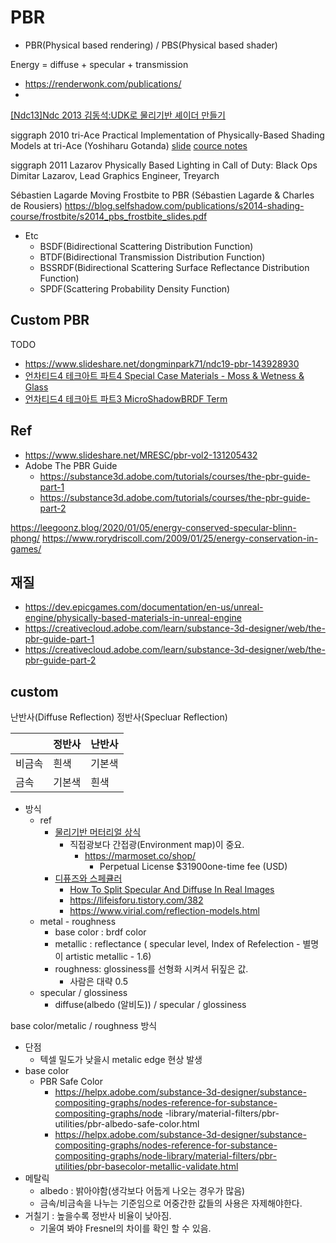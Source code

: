 # PBR

- PBR(Physical based rendering) / PBS(Physical based shader)

Energy = diffuse + specular + transmission

- https://renderwonk.com/publications/
- 
[[Ndc13]Ndc 2013 김동석:UDK로 물리기반 셰이더 만들기](https://www.slideshare.net/jalnaga/ndc13ndc-2013-udk-19999169)


siggraph 2010
tri-Ace
Practical Implementation of Physically-Based Shading Models at tri-Ace (Yoshiharu Gotanda) 
[slide](https://renderwonk.com/publications/s2010-shading-course/gotanda/slide_practical_implementation_at_triace.pdf)
[cource notes](https://renderwonk.com/publications/s2010-shading-course/gotanda/course_note_practical_implementation_at_triace.pdf)

siggraph 2011
Lazarov
Physically Based Lighting in Call of Duty: Black Ops
Dimitar Lazarov, Lead Graphics Engineer, Treyarch
 
 Sébastien Lagarde
Moving Frostbite to PBR (Sébastien Lagarde & Charles de Rousiers) 
https://blog.selfshadow.com/publications/s2014-shading-course/frostbite/s2014_pbs_frostbite_slides.pdf


- Etc
  - BSDF(Bidirectional Scattering Distribution Function)
  - BTDF(Bidirectional Transmission Distribution Function)
  - BSSRDF(Bidirectional Scattering Surface Reflectance Distribution Function)
  - SPDF(Scattering Probability Density Function)

## Custom PBR

TODO

- https://www.slideshare.net/dongminpark71/ndc19-pbr-143928930  
- [언차티드4 테크아트 파트4 Special Case Materials - Moss & Wetness & Glass](https://www.slideshare.net/DaeHyekKIM/4-4-special-case-materials-moss-wetness-glass)
- [ 언차티드4 테크아트 파트3 MicroShadowBRDF Term ](https://www.slideshare.net/DaeHyekKIM/4-3-microshadowbrdf-term)
  
## Ref

- <https://www.slideshare.net/MRESC/pbr-vol2-131205432>
- Adobe The PBR Guide
  - <https://substance3d.adobe.com/tutorials/courses/the-pbr-guide-part-1>
  - <https://substance3d.adobe.com/tutorials/courses/the-pbr-guide-part-2>

https://leegoonz.blog/2020/01/05/energy-conserved-specular-blinn-phong/
https://www.rorydriscoll.com/2009/01/25/energy-conservation-in-games/




## 재질
- https://dev.epicgames.com/documentation/en-us/unreal-engine/physically-based-materials-in-unreal-engine
- https://creativecloud.adobe.com/learn/substance-3d-designer/web/the-pbr-guide-part-1
- https://creativecloud.adobe.com/learn/substance-3d-designer/web/the-pbr-guide-part-2

## custom
난반사(Diffuse Reflection)
정반사(Specluar Reflection)

|        | 정반사 | 난반사 |
| ------ | ------ | ------ |
| 비금속 | 흰색   | 기본색 |
| 금속   | 기본색 | 흰색   |


- 방식
  - ref
    - [물리기반 머터리얼 상식](https://youtu.be/1biT79BtSkw)
      - 직접광보다 간접광(Environment map)이 중요.
        - https://marmoset.co/shop/
          - Perpetual License $31900one-time fee (USD)
    - [디퓨즈와 스페큘러](https://youtu.be/T6-OnODMgdE)
      - [How To Split Specular And Diffuse In Real Images](http://filmicworlds.com/blog/how-to-split-specular-and-diffuse-in-real-images/)
      - https://lifeisforu.tistory.com/382
      - https://www.virial.com/reflection-models.html
  - metal - roughness
    - base color : brdf color
    - metallic : reflectance ( specular level, Index of Refelection - 별명이 artistic metallic - 1.6)
    - roughness: glossiness를 선형화 시켜서 뒤짚은 값.
      - 사람은 대략 0.5
  - specular / glossiness
    - diffuse(albedo (알비도)) / specular / glossiness

base color/metalic / roughness 방식
- 단점
  - 텍셀 밀도가 낮을시 metalic edge 현상 발생
- base color
  - PBR Safe Color
    - https://helpx.adobe.com/substance-3d-designer/substance-compositing-graphs/nodes-reference-for-substance-compositing-graphs/node  -library/material-filters/pbr-utilities/pbr-albedo-safe-color.html
    - https://helpx.adobe.com/substance-3d-designer/substance-compositing-graphs/nodes-reference-for-substance-compositing-graphs/node-library/material-filters/pbr-utilities/pbr-basecolor-metallic-validate.html
- 메탈릭
  - albedo : 밝아야함(생각보다 어둡게 나오는 경우가 많음)
  - 금속/비금속을 나누는 기준임으로 어중간한 값들의 사용은 자제해야한다.
- 거칠기 : 높을수록 정반사 비율이 낮아짐.
  - 기울여 봐야 Fresnel의 차이를 확인 할 수 있음.

